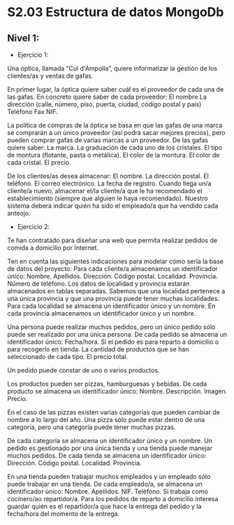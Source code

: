 
# S2.03 Estructura de datos MongoDb

## Nivel 1: 

  * Ejercicio 1:

Una óptica, llamada “Cul d'Ampolla”, quiere informatizar la gestión de los clientes/as y ventas de gafas.

En primer lugar, la óptica quiere saber cuál es el proveedor de cada una de las gafas. En concreto quiere saber de cada proveedor:
El nombre
La dirección (calle, número, piso, puerta, ciudad, código postal y país)
Teléfono
Fax
NIF.

La política de compras de la óptica se basa en que las gafas de una marca se comprarán a un único proveedor (así podrá sacar mejores precios), pero pueden comprar gafas de varias marcas a un proveedor. De las gafas quiere saber:
La marca.
La graduación de cada uno de los cristales.
El tipo de montura (flotante, pasta o metálica).
El color de la montura.
El color de cada cristal.
El precio.

De los clientes/as desea almacenar:
El nombre.
La dirección postal.
El teléfono.
El correo electrónico.
La fecha de registro.
Cuando llega un/a cliente/a nuevo, almacenar el/la cliente/a que le ha recomendado el establecimiento (siempre que alguien le haya recomendado).
Nuestro sistema deberá indicar quién ha sido el empleado/a que ha vendido cada anteojo.

  * Ejercicio 2:

Te han contratado para diseñar una web que permita realizar pedidos de comida a domicilio por Internet.

Ten en cuenta las siguientes indicaciones para modelar cómo sería la base de datos del proyecto:
Para cada cliente/a almacenamos un identificador único:
Nombre.
Apellidos.
Dirección.
Código postal.
Localidad.
Provincia.
Número de teléfono.
Los datos de localidad y provincia estarán almacenados en tablas separadas. Sabemos que una localidad pertenece a una única provincia y que una provincia puede tener muchas localidades. Para cada localidad se almacena un identificador único y un nombre. En cada provincia almacenamos un identificador único y un nombre.

Una persona puede realizar muchos pedidos, pero un único pedido sólo puede ser realizado por una única persona. De cada pedido se almacena un identificador único:
Fecha/hora.
Si el pedido es para reparto a domicilio o para recogerlo en tienda.
La cantidad de productos que se han seleccionado de cada tipo.
El precio total.

Un pedido puede constar de uno o varios productos.


Los productos pueden ser pizzas, hamburguesas y bebidas. De cada producto se almacena un identificador único:
Nombre.
Descripción.
Imagen.
Precio.

En el caso de las pizzas existen varias categorías que pueden cambiar de nombre a lo largo del año. Una pizza sólo puede estar dentro de una categoría, pero una categoría puede tener muchas pizzas.


De cada categoría se almacena un identificador único y un nombre. Un pedido es gestionado por una única tienda y una tienda puede manejar muchos pedidos. De cada tienda se almacena un identificador único:
Dirección.
Código postal.
Localidad.
Provincia.


En una tienda pueden trabajar muchos empleados y un empleado sólo puede trabajar en una tienda. De cada empleado/a, se almacena un identificador único:
Nombre.
Apellidos.
NIF.
Teléfono.
Si trabaja como cocinero/ao repartidor/a. Para los pedidos de reparto a domicilio interesa guardar quién es el repartidor/a que hace la entrega del pedido y la fecha/hora del momento de la entrega.
